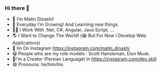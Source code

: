 ### Hi there 👋

- 🔭 I’m Matin Dinashi!
- 🌱 Everyday I’m Growing! And Learning new things.
- 👨‍💻 I Work With .Net, C#, Angular, Java Script, ...
- 🌎 I Want to Change The World! (😂 But For Now I Develop Web Applications)
- 📱 Im On Instagram https://instagram.com/matin_dinashi
- 😁 People who are my role models : Scott Hansleman, Elon Musk.
- 📝I'm a Creator (Persian Language) in https://instagram.com/dev.skill
- 😄 Pronouns: he/him/his
